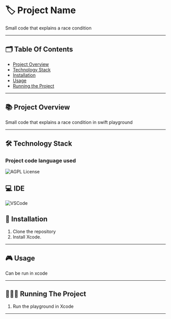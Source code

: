 
# 🏷️ Project Name

Small code that explains a race condition

---
## 🗂️ Table Of Contents

- [Project Overview](#-project-overview)
- [Technology Stack](#-technology-stack)
- [Installation](#-installation)
- [Usage](#-usage)
- [Running the Project](#-running-the-project)

---

## 📚 Project Overview

Small code that explains a race condition in swift playground

---

## 🛠️ Technology Stack 

### Project code language used

![AGPL License](https://img.shields.io/badge/Swift-FA7343?style=for-the-badge&logo=swift&logoColor=white)

## 💻 IDE

 ![VSCode](https://img.shields.io/badge/Xcode-007ACC?style=for-the-badge&logo=Xcode&logoColor=white)

## 📝 Installation

1. Clone the repository
2. Install Xcode.

---

## 🎮 Usage

Can be run in xcode

---


## 🏃🏻‍♂️ Running The Project

1. Run the playground in Xcode

---

